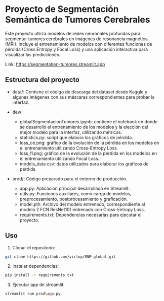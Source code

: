 # Proyecto de Segmentación Semántica de Tumores Cerebrales
Este proyecto utiliza modelos de redes neuronales profundas para segmentar tumores cerebrales en imágenes de resonancia magnética (MRI). Incluye el entrenamiento de modelos con diferentes funciones de pérdida (Cross Entropy y Focal Loss) y una aplicación interactiva para visualizar las predicciones.

Link:
https://segmentation-tumores.streamlit.app

## Estructura del proyecto
- data/: Contiene el código de descarga del dataset desde Kaggle y algunas imágenes con sus máscaras correspondientes para probar la interfaz.

- dev/: 
    - globalSegmentacionTumores.ipynb: contiene el notebook en donde se desarrolló el entrenamiento de los modelos y la elección del mejor modelo para la interfaz, utilizando métricas.
    - statistics.py: script que elabora los gráficos de pérdida.
    - loss_ce.png: gráfico de la evolución de la pérdida en los modelos en el entrenamiento utilizando Cross-Entropy Loss.
    - loss_fl.png: gráfico de la evolución de la pérdida en los modelos en el entrenamiento utilizando Focal Loss.
    - models_data.csv: datos utilizados para elaborar los gráficos de pérdida

- prod/: Código preparado para el entorno de producción.
    - app.py: Aplicación principal desarrollada en Streamlit.
    - utils.py: Funciones auxiliares, como carga de modelos, preprocesamiento, postprocesamiento y graficación.
    - model.pth: Archivo del modelo entrenado, correspondiente al modelo 2 FCN ResNet101 entrenado con Cross-Entropy Loss.
    - requirements.txt: Dependencias necesarias para ejecutar el proyecto.

## Uso
1. Clonar el repositorio:
 ```bash
 git clone https://github.com/virlop/RNP-global.git
  ```
2. Instalar dependencias:
 ```bash
pip install -r requirements.txt
 ```
3. Ejecutar app de streamlit:
 ```bash
streamlit run prod\app.py
 ```

